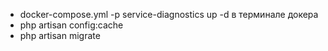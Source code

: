 - docker-compose.yml -p service-diagnostics up -d
в терминале докера
- php artisan config:cache
- php artisan migrate
